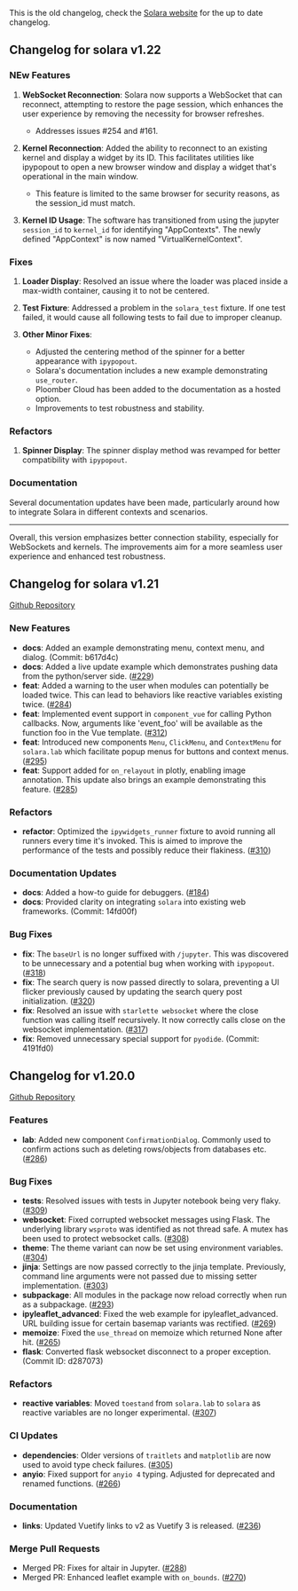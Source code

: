 
This is the old changelog, check the [Solara website](https://solara.dev/changelog) for the up to date changelog.

## Changelog for solara v1.22

### NEw Features
1. **WebSocket Reconnection**: Solara now supports a WebSocket that can reconnect, attempting to restore the page session, which enhances the user experience by removing the necessity for browser refreshes.
   - Addresses issues #254 and #161.

2. **Kernel Reconnection**: Added the ability to reconnect to an existing kernel and display a widget by its ID. This facilitates utilities like ipypopout to open a new browser window and display a widget that's operational in the main window.
   - This feature is limited to the same browser for security reasons, as the session_id must match.

3. **Kernel ID Usage**: The software has transitioned from using the jupyter `session_id` to `kernel_id` for identifying "AppContexts". The newly defined "AppContext" is now named "VirtualKernelContext".

### Fixes
1. **Loader Display**: Resolved an issue where the loader was placed inside a max-width container, causing it to not be centered.

2. **Test Fixture**: Addressed a problem in the `solara_test` fixture. If one test failed, it would cause all following tests to fail due to improper cleanup.

3. **Other Minor Fixes**:
   - Adjusted the centering method of the spinner for a better appearance with `ipypopout`.
   - Solara's documentation includes a new example demonstrating `use_router`.
   - Ploomber Cloud has been added to the documentation as a hosted option.
   - Improvements to test robustness and stability.

### Refactors
1. **Spinner Display**: The spinner display method was revamped for better compatibility with `ipypopout`.

### Documentation
Several documentation updates have been made, particularly around how to integrate Solara in different contexts and scenarios.

---

Overall, this version emphasizes better connection stability, especially for WebSockets and kernels. The improvements aim for a more seamless user experience and enhanced test robustness.


## Changelog for solara v1.21

[Github Repository](https://github.com/widgetti/solara)

### New Features
- **docs**: Added an example demonstrating menu, context menu, and dialog. (Commit: b617d4c)
- **docs**: Added a live update example which demonstrates pushing data from the python/server side. ([#229](https://github.com/widgetti/solara/pull/229))
- **feat**: Added a warning to the user when modules can potentially be loaded twice. This can lead to behaviors like reactive variables existing twice. ([#284](https://github.com/widgetti/solara/pull/284))
- **feat**: Implemented event support in `component_vue` for calling Python callbacks. Now, arguments like 'event_foo' will be available as the function foo in the Vue template. ([#312](https://github.com/widgetti/solara/pull/312))
- **feat**: Introduced new components `Menu`, `ClickMenu`, and `ContextMenu` for `solara.lab` which facilitate popup menus for buttons and context menus. ([#295](https://github.com/widgetti/solara/pull/295))
- **feat**: Support added for `on_relayout` in plotly, enabling image annotation. This update also brings an example demonstrating this feature. ([#285](https://github.com/widgetti/solara/pull/285))

### Refactors
- **refactor**: Optimized the `ipywidgets_runner` fixture to avoid running all runners every time it's invoked. This is aimed to improve the performance of the tests and possibly reduce their flakiness. ([#310](https://github.com/widgetti/solara/pull/310))

### Documentation Updates
- **docs**: Added a how-to guide for debuggers. ([#184](https://github.com/widgetti/solara/pull/184))
- **docs**: Provided clarity on integrating `solara` into existing web frameworks. (Commit: 14fd00f)

### Bug Fixes
- **fix**: The `baseUrl` is no longer suffixed with `/jupyter`. This was discovered to be unnecessary and a potential bug when working with `ipypopout`. ([#318](https://github.com/widgetti/solara/pull/318))
- **fix**: The search query is now passed directly to solara, preventing a UI flicker previously caused by updating the search query post initialization. ([#320](https://github.com/widgetti/solara/pull/320))
- **fix**: Resolved an issue with `starlette websocket` where the close function was calling itself recursively. It now correctly calls close on the websocket implementation. ([#317](https://github.com/widgetti/solara/pull/317))
- **fix**: Removed unnecessary special support for `pyodide`. (Commit: 4191fd0)


## Changelog for v1.20.0

[Github Repository](https://github.com/widgetti/solara)

### Features
- **lab**: Added new component `ConfirmationDialog`. Commonly used to confirm actions such as deleting rows/objects from databases etc. ([#286](https://github.com/widgetti/solara/pull/286))

### Bug Fixes
- **tests**: Resolved issues with tests in Jupyter notebook being very flaky. ([#309](https://github.com/widgetti/solara/pull/309))
- **websocket**: Fixed corrupted websocket messages using Flask. The underlying library `wsproto` was identified as not thread safe. A mutex has been used to protect websocket calls. ([#308](https://github.com/widgetti/solara/pull/308))
- **theme**: The theme variant can now be set using environment variables. ([#304](https://github.com/widgetti/solara/pull/304))
- **jinja**: Settings are now passed correctly to the jinja template. Previously, command line arguments were not passed due to missing setter implementation. ([#303](https://github.com/widgetti/solara/pull/303))
- **subpackage**: All modules in the package now reload correctly when run as a subpackage. ([#293](https://github.com/widgetti/solara/pull/293))
- **ipyleaflet_advanced**: Fixed the web example for ipyleaflet_advanced. URL building issue for certain basemap variants was rectified. ([#269](https://github.com/widgetti/solara/pull/269))
- **memoize**: Fixed the `use_thread` on memoize which returned None after hit. ([#265](https://github.com/widgetti/solara/pull/265))
- **flask**: Converted flask websocket disconnect to a proper exception. (Commit ID: d287073)

### Refactors
- **reactive variables**: Moved `toestand` from `solara.lab` to `solara` as reactive variables are no longer experimental. ([#307](https://github.com/widgetti/solara/pull/307))

### CI Updates
- **dependencies**: Older versions of `traitlets` and `matplotlib` are now used to avoid type check failures. ([#305](https://github.com/widgetti/solara/pull/305))
- **anyio**: Fixed support for `anyio 4` typing. Adjusted for deprecated and renamed functions. ([#266](https://github.com/widgetti/solara/pull/266))

### Documentation
- **links**: Updated Vuetify links to v2 as Vuetify 3 is released. ([#236](https://github.com/widgetti/solara/pull/236))

### Merge Pull Requests
- Merged PR: Fixes for altair in Jupyter. ([#288](https://github.com/widgetti/solara/pull/288))
- Merged PR: Enhanced leaflet example with `on_bounds`. ([#270](https://github.com/widgetti/solara/pull/270))
